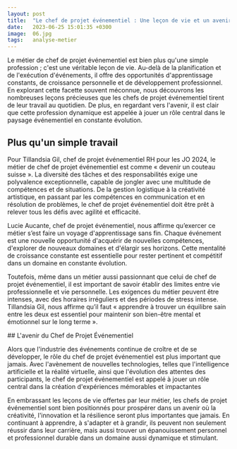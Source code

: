 ```yaml
---
layout: post
title:  "Le chef de projet événementiel : Une leçon de vie et un avenir prometteur"
date:   2023-06-25 15:01:35 +0300
image:  06.jpg
tags:   analyse-metier
---
```

Le métier de chef de projet événementiel est bien plus qu'une simple profession ; c'est une véritable leçon de vie. Au-delà de la planification et de l'exécution d'événements, il offre des opportunités d'apprentissage constants, de croissance personnelle et de développement professionnel. En explorant cette facette souvent méconnue, nous découvrons les nombreuses leçons précieuses que les chefs de projet événementiel tirent de leur travail au quotidien. De plus, en regardant vers l'avenir, il est clair que cette profession dynamique est appelée à jouer un rôle central dans le paysage événementiel en constante évolution.

## Plus qu'un simple travail

Pour Tillandsia Gil, chef de projet événementiel RH pour les JO 2024, le métier de chef de projet événementiel est comme « devenir un couteau suisse ». La diversité des tâches et des responsabilités exige une polyvalence exceptionnelle, capable de jongler avec une multitude de compétences et de situations. De la gestion logistique à la créativité artistique, en passant par les compétences en communication et en résolution de problèmes, le chef de projet événementiel doit être prêt à relever tous les défis avec agilité et efficacité.

Lucie Aucante, chef de projet événementiel, nous affirme qu’exercer ce métier s’est faire un voyage d'apprentissage sans fin. Chaque événement est une nouvelle opportunité d'acquérir de nouvelles compétences, d'explorer de nouveaux domaines et d'élargir ses horizons. Cette mentalité de croissance constante est essentielle pour rester pertinent et compétitif dans un domaine en constante évolution.

Toutefois, même dans un métier aussi passionnant que celui de chef de projet événementiel, il est important de savoir établir des limites entre vie professionnelle et vie personnelle. Les exigences du métier peuvent être intenses, avec des horaires irréguliers et des périodes de stress intense. Tillandsia Gil, nous affirme qu’il faut « apprendre à trouver un équilibre sain entre les deux est essentiel pour maintenir son bien-être mental et émotionnel sur le long terme ».

## L'avenir du Chef de Projet Événementiel

Alors que l'industrie des événements continue de croître et de se développer, le rôle du chef de projet événementiel est plus important que jamais. Avec l'avènement de nouvelles technologies, telles que l'intelligence artificielle et la réalité virtuelle, ainsi que l'évolution des attentes des participants, le chef de projet événementiel est appelé à jouer un rôle central dans la création d'expériences mémorables et impactantes

En embrassant les leçons de vie offertes par leur métier, les chefs de projet événementiel sont bien positionnés pour prospérer dans un avenir où la créativité, l'innovation et la résilience seront plus importantes que jamais. En continuant à apprendre, à s'adapter et à grandir, ils peuvent non seulement réussir dans leur carrière, mais aussi trouver un épanouissement personnel et professionnel durable dans un domaine aussi dynamique et stimulant.
